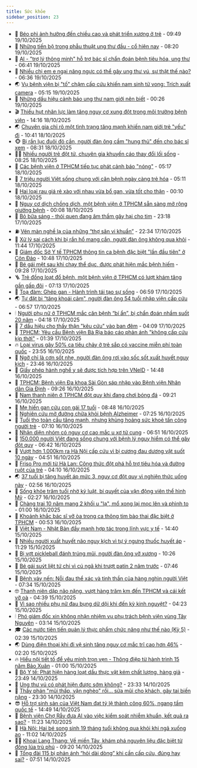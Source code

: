 ```yaml
---
title: Sức khỏe
sidebar_position: 23
---
```


<!-- dantri-suc-khoe:START -->
- 🤔 [Béo phì ảnh hưởng đến chiều cao và phát triển xương ở trẻ](https://dantri.com.vn/suc-khoe/beo-phi-anh-huong-den-chieu-cao-va-phat-trien-xuong-o-tre-20251019125820536.htm) - 09:49 19/10/2025
- 🚦 [Những tiến bộ trong phẫu thuật ung thư đầu - cổ hiện nay](https://dantri.com.vn/suc-khoe/nhung-tien-bo-trong-phau-thuat-ung-thu-dau-co-hien-nay-20251019145737790.htm) - 08:20 19/10/2025
- 🤖 [AI - &quot;trợ lý thông minh&quot; hỗ trợ bác sĩ chẩn đoán bệnh tiêu hóa, ung thư](https://dantri.com.vn/suc-khoe/ai-tro-ly-thong-minh-ho-tro-bac-si-chan-doan-benh-tieu-hoa-ung-thu-20251019133812992.htm) - 06:41 19/10/2025
- 🐻 [Nhiều chị em e ngại nâng ngực có thể gây ung thư vú, sự thật thế nào?](https://dantri.com.vn/suc-khoe/nhieu-chi-em-e-ngai-nang-nguc-co-the-gay-ung-thu-vu-su-that-the-nao-20251019132442623.htm) - 06:36 19/10/2025
- 🌏 [Vụ bệnh viện bị &quot;tố&quot; chậm cấp cứu khiến nam sinh tử vong: Trích xuất camera](https://dantri.com.vn/suc-khoe/vu-benh-vien-bi-to-cham-cap-cuu-khien-nam-sinh-tu-vong-trich-xuat-camera-20251019114820853.htm) - 05:15 19/10/2025
- 👺 [Những dấu hiệu cảnh báo ung thư nam giới nên biết](https://dantri.com.vn/suc-khoe/nhung-dau-hieu-canh-bao-ung-thu-nam-gioi-nen-biet-20251017200839720.htm) - 00:26 19/10/2025
- 🎬 [Thiếu hụt nhân lực làm tăng nguy cơ xung đột trong môi trường bệnh viện](https://dantri.com.vn/suc-khoe/thieu-hut-nhan-luc-lam-tang-nguy-co-xung-dot-trong-moi-truong-benh-vien-20251018172142753.htm) - 14:16 18/10/2025
- 🌏 [Chuyên gia chỉ rõ một tình trạng tăng mạnh khiến nam giới trẻ &quot;yếu&quot; đi](https://dantri.com.vn/suc-khoe/chuyen-gia-chi-ro-mot-tinh-trang-tang-manh-khien-nam-gioi-tre-yeu-di-20251018114508744.htm) - 10:41 18/10/2025
- 🐵 [Bị rắn lục đuôi đỏ cắn, người đàn ông cầm &quot;hung thủ&quot; đến cho bác sĩ xem](https://dantri.com.vn/suc-khoe/bi-ran-luc-duoi-do-can-nguoi-dan-ong-cam-hung-thu-den-cho-bac-si-xem-20251018084041212.htm) - 08:31 18/10/2025
- 👨‍🏫 [Nhiều người trẻ đột tử, chuyên gia khuyến cáo thay đổi lối sống](https://dantri.com.vn/suc-khoe/nhieu-nguoi-tre-dot-tu-chuyen-gia-khuyen-cao-thay-doi-loi-song-20251018150233731.htm) - 08:25 18/10/2025
- 🤗 [Các bệnh viện ở TPHCM tiếp tục phát cảnh báo &quot;nóng&quot;](https://dantri.com.vn/suc-khoe/cac-benh-vien-o-tphcm-tiep-tuc-phat-canh-bao-nong-20251018102558445.htm) - 05:17 18/10/2025
- 🫶 [7 triệu người Việt sống chung với căn bệnh ngày càng trẻ hóa](https://dantri.com.vn/suc-khoe/7-trieu-nguoi-viet-song-chung-voi-can-benh-ngay-cang-tre-hoa-20251018114408074.htm) - 05:11 18/10/2025
- 🙉 [Hai loại rau giá rẻ xào với nhau vừa bổ gan, vừa tốt cho thận](https://dantri.com.vn/suc-khoe/hai-loai-rau-gia-re-xao-voi-nhau-vua-bo-gan-vua-tot-cho-than-20251017143152251.htm) - 00:10 18/10/2025
- 🦅 [Nguy cơ dịch chồng dịch, một bệnh viện ở TPHCM sẵn sàng mở rộng giường bệnh](https://dantri.com.vn/suc-khoe/nguy-co-dich-chong-dich-mot-benh-vien-o-tphcm-san-sang-mo-rong-giuong-benh-20251018020630464.htm) - 00:08 18/10/2025
- 🐘 [Bỏ bữa sáng - thói quen đang âm thầm gây hại cho tim](https://dantri.com.vn/suc-khoe/bo-bua-sang-thoi-quen-dang-am-tham-gay-hai-cho-tim-20251017120703186.htm) - 23:18 17/10/2025
- ⛽️ [Vén màn nghề lạ của những “thợ săn vi khuẩn”](https://dantri.com.vn/suc-khoe/ven-man-nghe-la-cua-nhung-tho-san-vi-khuan-20251014160424246.htm) - 22:34 17/10/2025
- 🤡 [Xử lý sai cách khi bị rắn hổ mang cắn, người đàn ông không qua khỏi](https://dantri.com.vn/suc-khoe/xu-ly-sai-cach-khi-bi-ran-ho-mang-can-nguoi-dan-ong-khong-qua-khoi-20251017184028987.htm) - 11:44 17/10/2025
- 💼 [Giám đốc Sở Y tế TPHCM thông tin ca bệnh đặc biệt &quot;lần đầu tiên&quot; ở Côn Đảo](https://dantri.com.vn/suc-khoe/giam-doc-so-y-te-tphcm-thong-tin-ca-benh-dac-biet-lan-dau-tien-o-con-dao-20251017164525658.htm) - 10:48 17/10/2025
- 🤔 [Bé gái mệt sau khi chạy thể dục, được phát hiện mắc bệnh hiếm](https://dantri.com.vn/suc-khoe/be-gai-met-sau-khi-chay-the-duc-duoc-phat-hien-mac-benh-hiem-20251017141742157.htm) - 09:28 17/10/2025
- 🪜 [Trẻ đồng loạt đổ bệnh, một bệnh viện ở TPHCM có lượt khám tăng gần gấp đôi](https://dantri.com.vn/suc-khoe/tre-dong-loat-do-benh-mot-benh-vien-o-tphcm-co-luot-kham-tang-gan-gap-doi-20251017124353515.htm) - 07:13 17/10/2025
- 📝 [Toạ đàm: Ghép gan - Hành trình tái tạo sự sống](https://dantri.com.vn/suc-khoe/toa-dam-ghep-gan-hanh-trinh-tai-tao-su-song-20251016092804509.htm) - 06:59 17/10/2025
- 🌏 [Tự đặt bi “tăng khoái cảm&quot;, người đàn ông 54 tuổi nhập viện cấp cứu](https://dantri.com.vn/suc-khoe/tu-dat-bi-tang-khoai-cam-nguoi-dan-ong-54-tuoi-nhap-vien-cap-cuu-20251017134200750.htm) - 06:57 17/10/2025
- 🕯 [Người phụ nữ ở TPHCM mắc căn bệnh “bí ẩn”, bị chẩn đoán nhầm suốt 20 năm](https://dantri.com.vn/suc-khoe/nguoi-phu-nu-o-tphcm-mac-can-benh-bi-an-bi-chan-doan-nham-suot-20-nam-20251017110754153.htm) - 04:18 17/10/2025
- 🦍 [7 dấu hiệu cho thấy thận &quot;kêu cứu&quot; vào ban đêm](https://dantri.com.vn/suc-khoe/7-dau-hieu-cho-thay-than-keu-cuu-vao-ban-dem-20251014170223629.htm) - 04:09 17/10/2025
- 🌈 [TPHCM: Yêu cầu Bệnh viện Bà Rịa báo cáo phản ánh &quot;không cấp cứu kịp thời&quot;](https://dantri.com.vn/suc-khoe/tphcm-yeu-cau-benh-vien-ba-ria-bao-cao-phan-anh-khong-cap-cuu-kip-thoi-20251017082938241.htm) - 01:39 17/10/2025
- 🔥 [Loại virus gây 50% ca tiêu chảy ở trẻ sắp có vaccine miễn phí toàn quốc](https://dantri.com.vn/suc-khoe/loai-virus-gay-50-ca-tieu-chay-o-tre-sap-co-vaccine-mien-phi-toan-quoc-20251014013521396.htm) - 23:55 16/10/2025
- 🌊 [Ngỡ chỉ là cơn sốt nhẹ, người đàn ông rơi vào sốc sốt xuất huyết nguy kịch](https://dantri.com.vn/suc-khoe/ngo-chi-la-con-sot-nhe-nguoi-dan-ong-roi-vao-soc-sot-xuat-huyet-nguy-kich-20251016081409212.htm) - 23:46 16/10/2025
- 🚦 [Giấy phép hành nghề y sẽ được tích hợp trên VNeID](https://dantri.com.vn/suc-khoe/giay-phep-hanh-nghe-y-se-duoc-tich-hop-tren-vneid-20251016214125179.htm) - 14:48 16/10/2025
- 🤖 [TPHCM: Bệnh viện Đa khoa Sài Gòn sáp nhập vào Bệnh viện Nhân dân Gia Định](https://dantri.com.vn/suc-khoe/tphcm-benh-vien-da-khoa-sai-gon-sap-nhap-vao-benh-vien-nhan-dan-gia-dinh-20251016160613075.htm) - 09:26 16/10/2025
- 🤡 [Nam thanh niên ở TPHCM đột quỵ khi đang chơi bóng đá](https://dantri.com.vn/suc-khoe/nam-thanh-nien-o-tphcm-dot-quy-khi-dang-choi-bong-da-20251016152532785.htm) - 09:21 16/10/2025
- 💂 [Mẹ hiến gan cứu con gái 17 tuổi](https://dantri.com.vn/suc-khoe/me-hien-gan-cuu-con-gai-17-tuoi-20251016154156293.htm) - 08:48 16/10/2025
- 🦄 [Nghiên cứu mở đường chữa khỏi bệnh Alzheimer](https://dantri.com.vn/khoa-hoc/nghien-cuu-mo-duong-chua-khoi-benh-alzheimer-20251016002205834.htm) - 07:25 16/10/2025
- 🧠 [Tuổi thọ toàn cầu tăng mạnh, nhưng khủng hoảng sức khoẻ tấn công người trẻ](https://dantri.com.vn/suc-khoe/tuoi-tho-toan-cau-tang-manh-nhung-khung-hoang-suc-khoe-tan-cong-nguoi-tre-20251016092407664.htm) - 07:10 16/10/2025
- 🤖 [Nhận diện nhóm có nguy cơ cao mắc u xơ tử cung](https://dantri.com.vn/suc-khoe/nhan-dien-nhom-co-nguy-co-cao-mac-u-xo-tu-cung-20251013171934706.htm) - 06:51 16/10/2025
- 💼 [150.000 người Việt đang sống chung với bệnh lý nguy hiểm có thể gây đột quỵ](https://dantri.com.vn/suc-khoe/150000-nguoi-viet-dang-song-chung-voi-benh-ly-nguy-hiem-co-the-gay-dot-quy-20251016131313405.htm) - 06:42 16/10/2025
- 🧰 [Vượt hơn 1.000km ra Hà Nội cấp cứu vì bị cương đau dương vật suốt 10 ngày](https://dantri.com.vn/suc-khoe/vuot-hon-1000km-ra-ha-noi-cap-cuu-vi-bi-cuong-dau-duong-vat-suot-10-ngay-20251016114804587.htm) - 04:51 16/10/2025
- 🎉 [Friso Pro mới từ Hà Lan: Công thức đột phá hỗ trợ tiêu hóa và đường ruột của trẻ](https://dantri.com.vn/suc-khoe/friso-pro-moi-tu-ha-lan-cong-thuc-dot-pha-ho-tro-tieu-hoa-va-duong-ruot-cua-tre-20251016104543802.htm) - 04:10 16/10/2025
- 🌏 [37 tuổi bị tăng huyết áp mức 3, nguy cơ đột quỵ vì nghiện thức uống này](https://dantri.com.vn/suc-khoe/37-tuoi-bi-tang-huyet-ap-muc-3-nguy-co-dot-quy-vi-nghien-thuc-uong-nay-20251016064911459.htm) - 02:56 16/10/2025
- 📝 [Sống khỏe trăm tuổi nhờ kỷ luật, bí quyết của vận động viên thể hình Mỹ](https://dantri.com.vn/suc-khoe/song-khoe-tram-tuoi-nho-ky-luat-bi-quyet-cua-van-dong-vien-the-hinh-my-20251015213958298.htm) - 02:27 16/10/2025
- 🧠 [Chàng trai 10 năm mang 2 khối u &quot;lạ&quot;, mổ xong lại mọc lên và phình to](https://dantri.com.vn/suc-khoe/chang-trai-10-nam-mang-2-khoi-u-la-mo-xong-lai-moc-len-va-phinh-to-20251015123039010.htm) - 01:00 16/10/2025
- 🚀 [Khoảnh khắc bác sĩ vỡ òa trong ca thông tim bào thai đặc biệt ở TPHCM](https://dantri.com.vn/suc-khoe/khoanh-khac-bac-si-vo-oa-trong-ca-thong-tim-bao-thai-dac-biet-o-tphcm-20251015231202364.htm) - 00:53 16/10/2025
- 💯 [Việt Nam - Nhật Bản đẩy mạnh hợp tác trong lĩnh vực y tế](https://dantri.com.vn/suc-khoe/viet-nam-nhat-ban-day-manh-hop-tac-trong-linh-vuc-y-te-20251015182607852.htm) - 14:40 15/10/2025
- 🫶 [Nhiều người xuất huyết não nguy kịch vì tự ý ngưng thuốc huyết áp](https://dantri.com.vn/suc-khoe/nhieu-nguoi-xuat-huyet-nao-nguy-kich-vi-tu-y-ngung-thuoc-huyet-ap-20251015091945017.htm) - 11:29 15/10/2025
- 👹 [Bị vợt pickleball đánh trúng mũi, người đàn ông vỡ xương](https://dantri.com.vn/suc-khoe/bi-vot-pickleball-danh-trung-mui-nguoi-dan-ong-vo-xuong-20251015170356539.htm) - 10:26 15/10/2025
- 🤩 [Bé gái suýt liệt tứ chi vì cú ngã khi trượt patin 2 năm trước](https://dantri.com.vn/suc-khoe/be-gai-suyt-liet-tu-chi-vi-cu-nga-khi-truot-patin-2-nam-truoc-20251015130353307.htm) - 07:46 15/10/2025
- 🌊 [Bệnh vảy nến: Nỗi đau thể xác và tinh thần của hàng nghìn người Việt](https://dantri.com.vn/suc-khoe/benh-vay-nen-noi-dau-the-xac-va-tinh-than-cua-hang-nghin-nguoi-viet-20251015133307936.htm) - 07:34 15/10/2025
- 🤓 [Thanh niên dập não nặng, vượt hàng trăm km đến TPHCM và cái kết vỡ oà](https://dantri.com.vn/suc-khoe/thanh-nien-dap-nao-nang-vuot-hang-tram-km-den-tphcm-va-cai-ket-vo-oa-20251015112458723.htm) - 04:39 15/10/2025
- 🌝 [Vì sao nhiều phụ nữ đau bụng dữ dội khi đến kỳ kinh nguyệt?](https://dantri.com.vn/suc-khoe/vi-sao-nhieu-phu-nu-dau-bung-du-doi-khi-den-ky-kinh-nguyet-20251014104730516.htm) - 04:23 15/10/2025
- 🕯 [Phó giám đốc xin không nhận nhiệm vụ phụ trách bệnh viện vùng Tây Nguyên](https://dantri.com.vn/suc-khoe/pho-giam-doc-xin-khong-nhan-nhiem-vu-phu-trach-benh-vien-vung-tay-nguyen-20251015094751107.htm) - 03:14 15/10/2025
- 🎓 [Các nước tiên tiến quản lý thực phẩm chức năng như thế nào &lpar;Kỳ 5&rpar;](https://dantri.com.vn/suc-khoe/cac-nuoc-tien-tien-quan-ly-thuc-pham-chuc-nang-nhu-the-nao-ky-5-20251014144934611.htm) - 02:39 15/10/2025
- 🌏 [Dùng điện thoại khi đi vệ sinh tăng nguy cơ mắc trĩ cao hơn 46%](https://dantri.com.vn/khoa-hoc/dung-dien-thoai-khi-di-ve-sinh-tang-nguy-co-mac-tri-cao-hon-46-20251015082800048.htm) - 02:20 15/10/2025
- 🔥 [Hiểu nội tiết tố để yêu mình trọn vẹn - Thông điệp từ hành trình 15 năm Bảo Xuân](https://dantri.com.vn/suc-khoe/hieu-noi-tiet-to-de-yeu-minh-tron-ven-thong-diep-tu-hanh-trinh-15-nam-bao-xuan-20251013172103806.htm) - 01:00 15/10/2025
- 📝 [Bộ Y tế: Phát hiện hàng loạt dầu thực vật kém chất lượng, hàng giả](https://dantri.com.vn/suc-khoe/bo-y-te-phat-hien-hang-loat-dau-thuc-vat-kem-chat-luong-hang-gia-20251015064932605.htm) - 23:49 14/10/2025
- 🧠 [Ung thư vú có phát hiện được sớm không?](https://dantri.com.vn/suc-khoe/ung-thu-vu-co-phat-hien-duoc-som-khong-20251014184853293.htm) - 23:33 14/10/2025
- 🦅 [Thầy phán &quot;mũi thấp, vận nghèo&quot; rồi... sửa mũi cho khách, gây tai biến nặng](https://dantri.com.vn/suc-khoe/thay-phan-mui-thap-van-ngheo-roi-sua-mui-cho-khach-gay-tai-bien-nang-20251014213358901.htm) - 23:30 14/10/2025
- 😎 [Hỗ trợ sinh sản của Việt Nam đạt tỷ lệ thành công 60%, ngang tầm quốc tế](https://dantri.com.vn/suc-khoe/ho-tro-sinh-san-cua-viet-nam-dat-ty-le-thanh-cong-60-ngang-tam-quoc-te-20251014213921547.htm) - 14:49 14/10/2025
- 🎉 [Bệnh viện Chợ Rẫy đưa AI vào việc kiểm soát nhiễm khuẩn, kết quả ra sao?](https://dantri.com.vn/suc-khoe/benh-vien-cho-ray-dua-ai-vao-viec-kiem-soat-nhiem-khuan-ket-qua-ra-sao-20251014170046348.htm) - 11:23 14/10/2025
- 🫣 [Hà Nội: Hai bé song sinh 19 tháng tuổi không qua khỏi khi ngã xuống ao](https://dantri.com.vn/suc-khoe/ha-noi-hai-be-song-sinh-19-thang-tuoi-khong-qua-khoi-khi-nga-xuong-ao-20251014180213672.htm) - 11:02 14/10/2025
- 🧑‍🏫 [Khoai Lang Thang: Về miền Tây, khám phá nguyên liệu đặc biệt từ đồng lúa trù phú](https://dantri.com.vn/suc-khoe/khoai-lang-thang-ve-mien-tay-kham-pha-nguyen-lieu-dac-biet-tu-dong-lua-tru-phu-20251014154205094.htm) - 09:20 14/10/2025
- 🥷 [Tổng đài 115 bị phản ánh “hỏi dài dòng” khi cần cấp cứu, đúng hay sai?](https://dantri.com.vn/suc-khoe/tong-dai-115-bi-phan-anh-hoi-dai-dong-khi-can-cap-cuu-dung-hay-sai-20251014132614454.htm) - 07:51 14/10/2025<!-- dantri-suc-khoe:END -->
